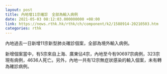 ```yaml
---
layout: post
title: 內地增11宗確診　全部為輸入病例
date: 2021-05-03 08:12:03.000000000 +08:00
link: https://news.rthk.hk/rthk/ch/component/k2/1588914-20210503.htm
categories: rthk
---
```


內地過去一日新增11宗新型肺炎確診個案，全部為境外輸入病例。

新增個案當中，有5宗來自上海、廣東佔4宗，內地至今有90697宗病例，323宗現有病例，4636人死亡。另外，內地一共有12宗無症狀感染的輸入個案，未有轉為確診病例。

